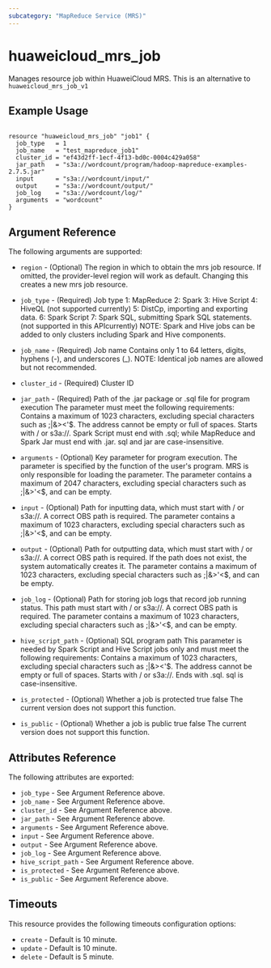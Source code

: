 ```yaml
---
subcategory: "MapReduce Service (MRS)"
---
```


# huaweicloud\_mrs\_job

Manages resource job within HuaweiCloud MRS.
This is an alternative to `huaweicloud_mrs_job_v1`

## Example Usage

```hcl

resource "huaweicloud_mrs_job" "job1" {
  job_type   = 1
  job_name   = "test_mapreduce_job1"
  cluster_id = "ef43d2ff-1ecf-4f13-bd0c-0004c429a058"
  jar_path   = "s3a://wordcount/program/hadoop-mapreduce-examples-2.7.5.jar"
  input      = "s3a://wordcount/input/"
  output     = "s3a://wordcount/output/"
  job_log    = "s3a://wordcount/log/"
  arguments  = "wordcount"
}

```

## Argument Reference

The following arguments are supported:

* `region` - (Optional) The region in which to obtain the mrs job resource. If omitted, the provider-level region will work as default. Changing this creates a new mrs job resource.

* `job_type` - (Required) Job type 1: MapReduce 2: Spark 3: Hive Script 4: HiveQL
    (not supported currently) 5: DistCp, importing and exporting data.  6: Spark
    Script 7: Spark SQL, submitting Spark SQL statements. (not supported in this
    APIcurrently) NOTE: Spark and Hive jobs can be added to only clusters including
    Spark and Hive components.

* `job_name` - (Required) Job name Contains only 1 to 64 letters, digits, hyphens
    (-), and underscores (_). NOTE: Identical job names are allowed but not recommended.

* `cluster_id` - (Required) Cluster ID

* `jar_path` - (Required) Path of the .jar package or .sql file for program
    execution The parameter must meet the following requirements: Contains a maximum
    of 1023 characters, excluding special characters such as ;|&><'$. The address
    cannot be empty or full of spaces. Starts with / or s3a://. Spark Script must
    end with .sql; while MapReduce and Spark Jar must end with .jar. sql and jar
    are case-insensitive.

* `arguments` - (Optional) Key parameter for program execution. The parameter
    is specified by the function of the user's program. MRS is only responsible
    for loading the parameter. The parameter contains a maximum of 2047 characters,
    excluding special characters such as ;|&>'<$, and can be empty.

* `input` - (Optional) Path for inputting data, which must start with / or s3a://.
    A correct OBS path is required. The parameter contains a maximum of 1023 characters,
    excluding special characters such as ;|&>'<$, and can be empty.

* `output` - (Optional) Path for outputting data, which must start with / or
    s3a://. A correct OBS path is required. If the path does not exist, the system
    automatically creates it. The parameter contains a maximum of 1023 characters,
    excluding special characters such as ;|&>'<$, and can be empty.

* `job_log` - (Optional) Path for storing job logs that record job running status.
    This path must start with / or s3a://. A correct OBS path is required. The parameter
    contains a maximum of 1023 characters, excluding special characters such as
    ;|&>'<$, and can be empty.

* `hive_script_path` - (Optional) SQL program path This parameter is needed
    by Spark Script and Hive Script jobs only and must meet the following requirements:
    Contains a maximum of 1023 characters, excluding special characters such as
    ;|&><'$. The address cannot be empty or full of spaces. Starts with / or s3a://.
    Ends with .sql. sql is case-insensitive.

* `is_protected` - (Optional) Whether a job is protected true false The current
    version does not support this function.

* `is_public` - (Optional) Whether a job is public true false The current version
    does not support this function.

## Attributes Reference

The following attributes are exported:

* `job_type` - See Argument Reference above.
* `job_name` - See Argument Reference above.
* `cluster_id` - See Argument Reference above.
* `jar_path` - See Argument Reference above.
* `arguments` - See Argument Reference above.
* `input` - See Argument Reference above.
* `output` - See Argument Reference above.
* `job_log` - See Argument Reference above.
* `hive_script_path` - See Argument Reference above.
* `is_protected` - See Argument Reference above.
* `is_public` - See Argument Reference above.

## Timeouts
This resource provides the following timeouts configuration options:
- `create` - Default is 10 minute.
- `update` - Default is 10 minute.
- `delete` - Default is 5 minute.

